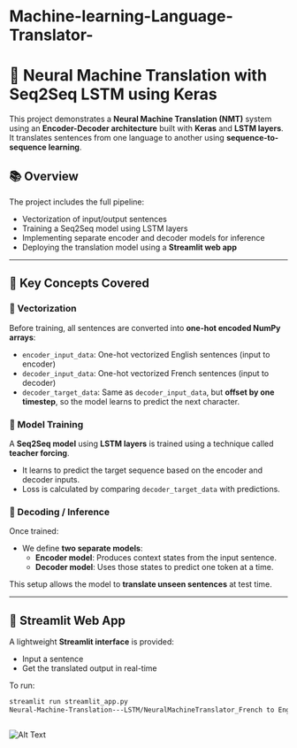 # Machine-learning-Language-Translator-

# 🧠 Neural Machine Translation with Seq2Seq LSTM using Keras

This project demonstrates a **Neural Machine Translation (NMT)** system using an **Encoder-Decoder architecture** built with **Keras** and **LSTM layers**. It translates sentences from one language to another using **sequence-to-sequence learning**.

## 📚 Overview

The project includes the full pipeline:
- Vectorization of input/output sentences
- Training a Seq2Seq model using LSTM layers
- Implementing separate encoder and decoder models for inference
- Deploying the translation model using a **Streamlit web app**

---

## 🎯 Key Concepts Covered

### 🧾 Vectorization

Before training, all sentences are converted into **one-hot encoded NumPy arrays**:

- `encoder_input_data`: One-hot vectorized English sentences (input to encoder)
- `decoder_input_data`: One-hot vectorized French sentences (input to decoder)
- `decoder_target_data`: Same as `decoder_input_data`, but **offset by one timestep**, so the model learns to predict the next character.

### 🧠 Model Training

A **Seq2Seq model** using **LSTM layers** is trained using a technique called **teacher forcing**.  
- It learns to predict the target sequence based on the encoder and decoder inputs.
- Loss is calculated by comparing `decoder_target_data` with predictions.

### 🔁 Decoding / Inference

Once trained:
- We define **two separate models**:
  - **Encoder model**: Produces context states from the input sentence.
  - **Decoder model**: Uses those states to predict one token at a time.

This setup allows the model to **translate unseen sentences** at test time.

---

## 🚀 Streamlit Web App

A lightweight **Streamlit interface** is provided:
- Input a sentence
- Get the translated output in real-time

To run:

```bash
streamlit run streamlit_app.py
Neural-Machine-Translation---LSTM/NeuralMachineTranslator_French to English.ipynb at master · khatrideepti/Neural-Machine-Translation---LSTM https://share.google/ESNbaOew9W3yQH4uc



```


![Alt Text](IMG20250803171654.jpg)

